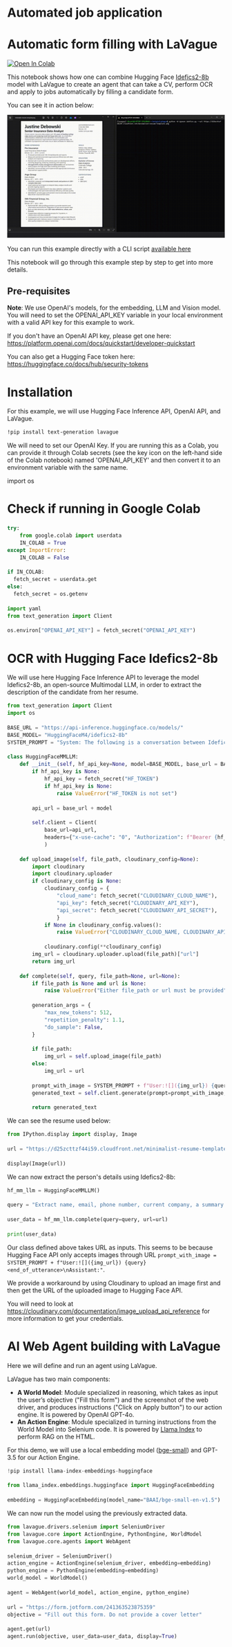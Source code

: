 # Automated job application

# Automatic form filling with LaVague

<a target="_blank" href="https://colab.research.google.com/github/lavague-ai/LaVague/blob/main/examples/Idefics_LaVague_notebook.ipynb">
<img src="https://colab.research.google.com/assets/colab-badge.svg" alt="Open In Colab"></a>

This notebook shows how one can combine Hugging Face [Idefics2-8b](https://huggingface.co/HuggingFaceM4/idefics2-8b) model with LaVague to create an agent that can take a CV, perform OCR and apply to jobs automatically by filling a candidate form.

You can see it in action below:

!["idefics demo"](../../assets/demo_lavague_form_idefics.gif)

You can run this example directly with a CLI script [available here](https://github.com/lavague-ai/LaVague/blob/docs-add-end2end/examples/idefics_example.py)

This notebook will go through this example step by step to get into more details.

## Pre-requisites

**Note**: We use OpenAI's models, for the embedding, LLM and Vision model. You will need to set the OPENAI_API_KEY variable in your local environment with a valid API key for this example to work.

If you don't have an OpenAI API key, please get one here: https://platform.openai.com/docs/quickstart/developer-quickstart

You can also get a Hugging Face token here: https://huggingface.co/docs/hub/security-tokens

# Installation

For this example, we will use Hugging Face Inference API, OpenAI API, and LaVague.

```bash
!pip install text-generation lavague
```


We will need to set our OpenAI Key. If you are running this as a Colab, you can provide it through Colab secrets (see the key icon on the left-hand side of the Colab notebook) named 'OPENAI_API_KEY' and then convert it to an environment variable with the same name.

import os

# Check if running in Google Colab
```python
try:
    from google.colab import userdata
    IN_COLAB = True
except ImportError:
    IN_COLAB = False

if IN_COLAB:
  fetch_secret = userdata.get
else:
  fetch_secret = os.getenv

import yaml
from text_generation import Client

os.environ["OPENAI_API_KEY"] = fetch_secret("OPENAI_API_KEY")
```

# OCR with Hugging Face Idefics2-8b

We will use here Hugging Face Inference API to leverage the model Idefics2-8b, an open-source Multimodal LLM, in order to extract the description of the candidate from her resume.

```python
from text_generation import Client
import os

BASE_URL = "https://api-inference.huggingface.co/models/"
BASE_MODEL= "HuggingFaceM4/idefics2-8b"
SYSTEM_PROMPT = "System: The following is a conversation between Idefics2, a highly knowledgeable and intelligent visual AI assistant created by Hugging Face, referred to as Assistant, and a human user called User. In the following interactions, User and Assistant will converse in natural language, and Assistant will do its best to answer User’s questions. Assistant has the ability to perceive images and reason about them, but it cannot generate images. Assistant was built to be respectful, polite and inclusive. It knows a lot, and always tells the truth. When prompted with an image, it does not make up facts.<end_of_utterance>\nAssistant: Hello, I'm Idefics2, Huggingface's latest multimodal assistant. How can I help you?<end_of_utterance>\n"

class HuggingFaceMMLLM:
    def __init__(self, hf_api_key=None, model=BASE_MODEL, base_url = BASE_URL):
        if hf_api_key is None:
            hf_api_key = fetch_secret("HF_TOKEN")
            if hf_api_key is None:
                raise ValueError("HF_TOKEN is not set")

        api_url = base_url + model

        self.client = Client(
            base_url=api_url,
            headers={"x-use-cache": "0", "Authorization": f"Bearer {hf_api_key}"},
            )

    def upload_image(self, file_path, cloudinary_config=None):
        import cloudinary
        import cloudinary.uploader
        if cloudinary_config is None:
            cloudinary_config = {
                "cloud_name": fetch_secret("CLOUDINARY_CLOUD_NAME"),
                "api_key": fetch_secret("CLOUDINARY_API_KEY"),
                "api_secret": fetch_secret("CLOUDINARY_API_SECRET"),
                }
            if None in cloudinary_config.values():
                raise ValueError("CLOUDINARY_CLOUD_NAME, CLOUDINARY_API_KEY, or CLOUDINARY_API_SECRET is not set")

            cloudinary.config(**cloudinary_config)
        img_url = cloudinary.uploader.upload(file_path)["url"]
        return img_url

    def complete(self, query, file_path=None, url=None):
        if file_path is None and url is None:
            raise ValueError("Either file_path or url must be provided")

        generation_args = {
            "max_new_tokens": 512,
            "repetition_penalty": 1.1,
            "do_sample": False,
        }

        if file_path:
            img_url = self.upload_image(file_path)
        else:
            img_url = url

        prompt_with_image = SYSTEM_PROMPT + f"User:![]({img_url}) {query}<end_of_utterance>\nAssistant:"
        generated_text = self.client.generate(prompt=prompt_with_image, **generation_args).generated_text

        return generated_text
```


We can see the resume used below:

```python
from IPython.display import display, Image

url = "https://d25zcttzf44i59.cloudfront.net/minimalist-resume-template.png"

display(Image(url))
```


We can now extract the person's details using Idefics2-8b:


```python
hf_mm_llm = HuggingFaceMMLLM()

query = "Extract name, email, phone number, current company, a summary of experience, and a summary of education from this cv. Provide your output in YAML format."

user_data = hf_mm_llm.complete(query=query, url=url)

print(user_data)
```

Our class defined above takes URL as inputs. This seems to be because Hugging Face API only accepts images through URL `prompt_with_image = SYSTEM_PROMPT + f"User:![]({img_url}) {query}<end_of_utterance>\nAssistant:"`.

We provide a workaround by using Cloudinary to upload an image first and then get the URL of the uploaded image to Hugging Face API.

You will need to look at https://cloudinary.com/documentation/image_upload_api_reference for more information to get your credentials.


# AI Web Agent building with LaVague

Here we will define and run an agent using LaVague.

LaVague has two main components:
- **A World Model**: Module specialized in reasoning, which takes as input the user’s objective ("Fill this form") and the screenshot of the web driver, and produces instructions ("Click on Apply button") to our action engine. It is powered by OpenAI GPT-4o.
- **An Action Engine**: Module specialized in turning instructions from the World Model into Selenium code. It is powered by [Llama Index](https://docs.llamaindex.ai/en/stable/) to perform RAG on the HTML.

For this demo, we will use a local embedding model ([bge-small](https://huggingface.co/BAAI/bge-small-en-v1.5)) and GPT-3.5 for our Action Engine.



```python
!pip install llama-index-embeddings-huggingface

from llama_index.embeddings.huggingface import HuggingFaceEmbedding

embedding = HuggingFaceEmbedding(model_name="BAAI/bge-small-en-v1.5")
```

We can now run the model using the previously extracted data.

```python
from lavague.drivers.selenium import SeleniumDriver
from lavague.core import ActionEngine, PythonEngine, WorldModel
from lavague.core.agents import WebAgent

selenium_driver = SeleniumDriver()
action_engine = ActionEngine(selenium_driver, embedding=embedding)
python_engine = PythonEngine(embedding=embedding)
world_model = WorldModel()

agent = WebAgent(world_model, action_engine, python_engine)

url = "https://form.jotform.com/241363523875359"
objective = "Fill out this form. Do not provide a cover letter"

agent.get(url)
agent.run(objective, user_data=user_data, display=True)
```